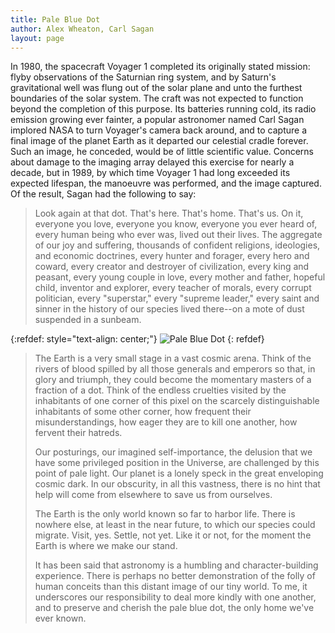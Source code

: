 ```yaml
---
title: Pale Blue Dot
author: Alex Wheaton, Carl Sagan
layout: page
---
```


In 1980, the spacecraft Voyager 1 completed its originally stated mission: flyby observations of the Saturnian ring system, and by Saturn's gravitational well was flung out of the solar plane and unto the furthest boundaries of the solar system. The craft was not expected to function beyond the completion of this purpose. Its batteries running cold, its radio emission growing ever fainter, a popular astronomer named Carl Sagan implored NASA to turn Voyager's camera back around, and to capture a final image of the planet Earth as it departed our celestial cradle forever. Such an image, he conceded, would be of little scientific value. Concerns about damage to the imaging array delayed this exercise for nearly a decade, but in 1989, by which time Voyager 1 had long exceeded its expected lifespan, the manoeuvre was performed, and the image captured. Of the result, Sagan had the following to say:

> Look again at that dot. That's here. That's home. That's us. On it, everyone you love, everyone you know, everyone you ever heard of, every human being who ever was, lived out their lives. The aggregate of our joy and suffering, thousands of confident religions, ideologies, and economic doctrines, every hunter and forager, every hero and coward, every creator and destroyer of civilization, every king and peasant, every young couple in love, every mother and father, hopeful child, inventor and explorer, every teacher of morals, every corrupt politician, every "superstar," every "supreme leader," every saint and sinner in the history of our species lived there--on a mote of dust suspended in a sunbeam.
>
{:refdef: style="text-align: center;"}
![Pale Blue Dot](https://upload.wikimedia.org/wikipedia/commons/7/73/Pale_Blue_Dot.png)
{: refdef}
>
> The Earth is a very small stage in a vast cosmic arena. Think of the rivers of blood spilled by all those generals and emperors so that, in glory and triumph, they could become the momentary masters of a fraction of a dot. Think of the endless cruelties visited by the inhabitants of one corner of this pixel on the scarcely distinguishable inhabitants of some other corner, how frequent their misunderstandings, how eager they are to kill one another, how fervent their hatreds.
>
> Our posturings, our imagined self-importance, the delusion that we have some privileged position in the Universe, are challenged by this point of pale light. Our planet is a lonely speck in the great enveloping cosmic dark. In our obscurity, in all this vastness, there is no hint that help will come from elsewhere to save us from ourselves.
>
> The Earth is the only world known so far to harbor life. There is nowhere else, at least in the near future, to which our species could migrate. Visit, yes. Settle, not yet. Like it or not, for the moment the Earth is where we make our stand.
>
> It has been said that astronomy is a humbling and character-building experience. There is perhaps no better demonstration of the folly of human conceits than this distant image of our tiny world. To me, it underscores our responsibility to deal more kindly with one another, and to preserve and cherish the pale blue dot, the only home we've ever known.
